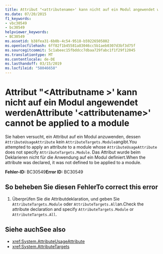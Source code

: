 ```yaml
---
title: Attribut "<attributename>' kann nicht auf ein Modul angewendet werden
ms.date: 07/20/2015
f1_keywords:
- vbc30549
- bc30549
helpviewer_keywords:
- BC30549
ms.assetid: b38fea31-6b0b-4c54-9518-b59226505802
ms.openlocfilehash: 6ff82f1b45581a83046cc5b1aeb0307d3bf3d75f
ms.sourcegitcommit: 5c1abeec15fbddcc7dbaa729fabc1f1f29f12045
ms.translationtype: MT
ms.contentlocale: de-DE
ms.lasthandoff: 03/15/2019
ms.locfileid: "58046658"
---
```

# <a name="attribute-attributename-cannot-be-applied-to-a-module"></a><span data-ttu-id="62ddd-102">Attribut "\<Attributname >' kann nicht auf ein Modul angewendet werden</span><span class="sxs-lookup"><span data-stu-id="62ddd-102">Attribute '\<attributename>' cannot be applied to a module</span></span>
<span data-ttu-id="62ddd-103">Sie haben versucht, ein Attribut auf ein Modul anzuwenden, dessen `AttributeUsageAttribute` kein `AttributeTargets.Module`angibt.</span><span class="sxs-lookup"><span data-stu-id="62ddd-103">You attempted to apply an attribute to a module whose `AttributeUsageAttribute` does not specify `AttributeTargets.Module`.</span></span> <span data-ttu-id="62ddd-104">Das Attribut wurde beim Deklarieren nicht für die Anwendung auf ein Modul definiert.</span><span class="sxs-lookup"><span data-stu-id="62ddd-104">When the attribute was declared, it was not defined to be applied to a module.</span></span>  
  
 <span data-ttu-id="62ddd-105">**Fehler-ID:** BC30549</span><span class="sxs-lookup"><span data-stu-id="62ddd-105">**Error ID:** BC30549</span></span>  
  
## <a name="to-correct-this-error"></a><span data-ttu-id="62ddd-106">So beheben Sie diesen Fehler</span><span class="sxs-lookup"><span data-stu-id="62ddd-106">To correct this error</span></span>  
  
1.  <span data-ttu-id="62ddd-107">Überprüfen Sie die Attributdeklaration, und geben Sie `AttributeTargets.Module` oder `AttributeTargets.All`an.</span><span class="sxs-lookup"><span data-stu-id="62ddd-107">Check the attribute declaration and specify `AttributeTargets.Module` or `AttributeTargets.All`.</span></span>  
  
## <a name="see-also"></a><span data-ttu-id="62ddd-108">Siehe auch</span><span class="sxs-lookup"><span data-stu-id="62ddd-108">See also</span></span>

- <xref:System.AttributeUsageAttribute>
- <xref:System.AttributeTargets>

